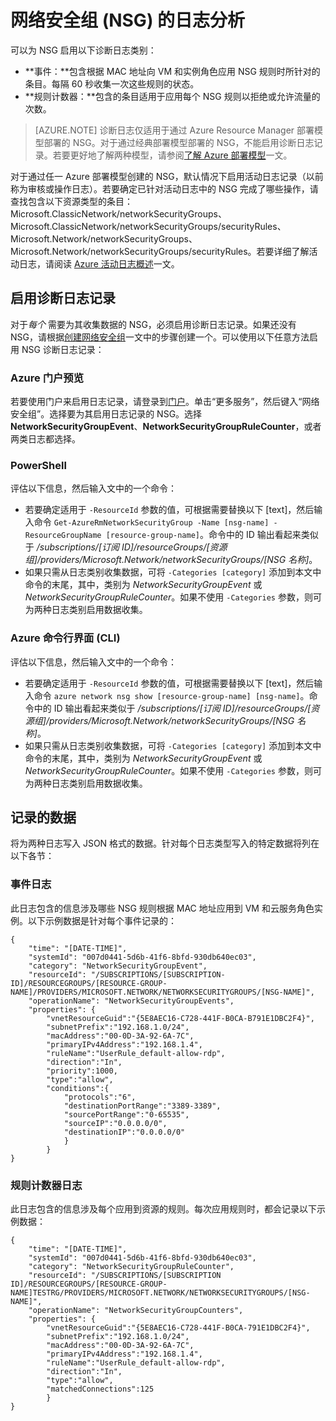 <properties
    pageTitle="监视 NSG 的操作、事件和计数器 | Azure"
    description="了解如何为 NSG 启用计数器、事件和操作日志记录"
    services="virtual-network"
    documentationcenter="na"
    author="jimdial"
    manager="timlt"
    editor="tysonn"
    tags="azure-resource-manager" />
<tags
    ms.assetid="2e699078-043f-48bd-8aa8-b011a32d98ca"
    ms.service="virtual-network"
    ms.devlang="na"
    ms.topic="article"
    ms.tgt_pltfrm="na"
    ms.workload="infrastructure-services"
    ms.date="01/31/2017"
    wacn.date="03/28/2017"
    ms.author="jdial" />  


# 网络安全组 (NSG) 的日志分析

可以为 NSG 启用以下诊断日志类别：

* **事件：**包含根据 MAC 地址向 VM 和实例角色应用 NSG 规则时所针对的条目。每隔 60 秒收集一次这些规则的状态。
* **规则计数器：**包含的条目适用于应用每个 NSG 规则以拒绝或允许流量的次数。

> [AZURE.NOTE]
诊断日志仅适用于通过 Azure Resource Manager 部署模型部署的 NSG。对于通过经典部署模型部署的 NSG，不能启用诊断日志记录。若要更好地了解两种模型，请参阅[了解 Azure 部署模型](/documentation/articles/resource-manager-deployment-model/)一文。

对于通过任一 Azure 部署模型创建的 NSG，默认情况下启用活动日志记录（以前称为审核或操作日志）。若要确定已针对活动日志中的 NSG 完成了哪些操作，请查找包含以下资源类型的条目：Microsoft.ClassicNetwork/networkSecurityGroups、Microsoft.ClassicNetwork/networkSecurityGroups/securityRules、Microsoft.Network/networkSecurityGroups、Microsoft.Network/networkSecurityGroups/securityRules。若要详细了解活动日志，请阅读 [Azure 活动日志概述](/documentation/articles/monitoring-overview-activity-logs/)一文。

## 启用诊断日志记录

对于*每个* 需要为其收集数据的 NSG，必须启用诊断日志记录。如果还没有 NSG，请根据[创建网络安全组](/documentation/articles/virtual-networks-create-nsg-arm-pportal/)一文中的步骤创建一个。可以使用以下任意方法启用 NSG 诊断日志记录：

### Azure 门户预览

若要使用门户来启用日志记录，请登录到[门户](https://portal.azure.cn)。单击“更多服务”，然后键入“网络安全组”。选择要为其启用日志记录的 NSG。选择 **NetworkSecurityGroupEvent**、**NetworkSecurityGroupRuleCounter**，或者两类日志都选择。

### PowerShell

评估以下信息，然后输入文中的一个命令：

- 若要确定适用于 `-ResourceId` 参数的值，可根据需要替换以下 [text]，然后输入命令 `Get-AzureRmNetworkSecurityGroup -Name [nsg-name] -ResourceGroupName [resource-group-name]`。命令中的 ID 输出看起来类似于 */subscriptions/[订阅 ID]/resourceGroups/[资源组]/providers/Microsoft.Network/networkSecurityGroups/[NSG 名称]*。
- 如果只需从日志类别收集数据，可将 `-Categories [category]` 添加到本文中命令的末尾，其中，类别为 *NetworkSecurityGroupEvent* 或 *NetworkSecurityGroupRuleCounter*。如果不使用 `-Categories` 参数，则可为两种日志类别启用数据收集。

### Azure 命令行界面 (CLI)

评估以下信息，然后输入文中的一个命令：

- 若要确定适用于 `-ResourceId` 参数的值，可根据需要替换以下 [text]，然后输入命令 `azure network nsg show [resource-group-name] [nsg-name]`。命令中的 ID 输出看起来类似于 */subscriptions/[订阅 ID]/resourceGroups/[资源组]/providers/Microsoft.Network/networkSecurityGroups/[NSG 名称]*。
- 如果只需从日志类别收集数据，可将 `-Categories [category]` 添加到本文中命令的末尾，其中，类别为 *NetworkSecurityGroupEvent* 或 *NetworkSecurityGroupRuleCounter*。如果不使用 `-Categories` 参数，则可为两种日志类别启用数据收集。

## 记录的数据

将为两种日志写入 JSON 格式的数据。针对每个日志类型写入的特定数据将列在以下各节：

### 事件日志
此日志包含的信息涉及哪些 NSG 规则根据 MAC 地址应用到 VM 和云服务角色实例。以下示例数据是针对每个事件记录的：

    {
        "time": "[DATE-TIME]",
        "systemId": "007d0441-5d6b-41f6-8bfd-930db640ec03",
        "category": "NetworkSecurityGroupEvent",
        "resourceId": "/SUBSCRIPTIONS/[SUBSCRIPTION-ID]/RESOURCEGROUPS/[RESOURCE-GROUP-NAME]/PROVIDERS/MICROSOFT.NETWORK/NETWORKSECURITYGROUPS/[NSG-NAME]",
        "operationName": "NetworkSecurityGroupEvents",
        "properties": {
            "vnetResourceGuid":"{5E8AEC16-C728-441F-B0CA-B791E1DBC2F4}",
            "subnetPrefix":"192.168.1.0/24",
            "macAddress":"00-0D-3A-92-6A-7C",
            "primaryIPv4Address":"192.168.1.4",
            "ruleName":"UserRule_default-allow-rdp",
            "direction":"In",
            "priority":1000,
            "type":"allow",
            "conditions":{
                "protocols":"6",
                "destinationPortRange":"3389-3389",
                "sourcePortRange":"0-65535",
                "sourceIP":"0.0.0.0/0",
                "destinationIP":"0.0.0.0/0"
                }
            }
    }

### 规则计数器日志

此日志包含的信息涉及每个应用到资源的规则。每次应用规则时，都会记录以下示例数据：

    {
        "time": "[DATE-TIME]",
        "systemId": "007d0441-5d6b-41f6-8bfd-930db640ec03",
        "category": "NetworkSecurityGroupRuleCounter",
        "resourceId": "/SUBSCRIPTIONS/[SUBSCRIPTION ID]/RESOURCEGROUPS/[RESOURCE-GROUP-NAME]TESTRG/PROVIDERS/MICROSOFT.NETWORK/NETWORKSECURITYGROUPS/[NSG-NAME]",
        "operationName": "NetworkSecurityGroupCounters",
        "properties": {
            "vnetResourceGuid":"{5E8AEC16-C728-441F-B0CA-791E1DBC2F4}",
            "subnetPrefix":"192.168.1.0/24",
            "macAddress":"00-0D-3A-92-6A-7C",
            "primaryIPv4Address":"192.168.1.4",
            "ruleName":"UserRule_default-allow-rdp",
            "direction":"In",
            "type":"allow",
            "matchedConnections":125
            }
    }

<!---HONumber=Mooncake_0206_2017-->
<!--Update_Description: delete contents about audit log and add PowerShell and CLI steps of diagnostic log-->